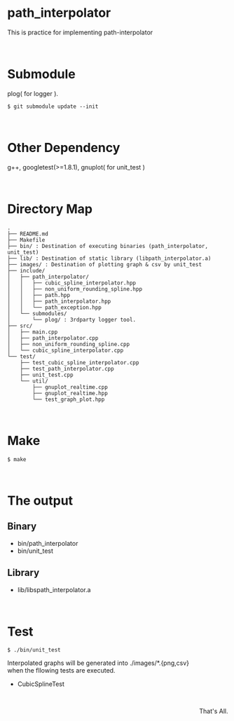 path_interpolator
===

This is practice for implementing path-interpolator

&nbsp;

# Submodule

plog( for logger ).

```
$ git submodule update --init
```

&nbsp;

# Other Dependency

g++, googletest(>=1.8.1), gnuplot( for unit_test )

&nbsp;

# Directory Map

```
.
├── README.md
├── Makefile
├── bin/ : Destination of executing binaries (path_interpolator, unit_test)
├── lib/ : Destination of static library (libpath_interpolator.a)
├── images/ : Destination of plotting graph & csv by unit_test
├── include/
│   ├── path_interpolator/
│   │   ├── cubic_spline_interpolator.hpp
│   │   ├── non_uniform_rounding_spline.hpp
│   │   ├── path.hpp
│   │   ├── path_interpolator.hpp
│   │   └── path_exception.hpp
│   └── submodules/
│       └── plog/ : 3rdparty logger tool.
├── src/
│   ├── main.cpp
│   ├── path_interpolator.cpp
│   ├── non_uniform_rounding_spline.cpp
│   └── cubic_spline_interpolator.cpp
└── test/
    ├── test_cubic_spline_interpolator.cpp
    ├── test_path_interpolator.cpp
    ├── unit_test.cpp
    └── util/
        ├── gnuplot_realtime.cpp
        ├── gnuplot_realtime.hpp
        └── test_graph_plot.hpp

```

&nbsp;

# Make

```
$ make
```

&nbsp;

# The output

## Binary

- bin/path\_interpolator
- bin/unit\_test

## Library

- lib/libspath\_interpolator.a

&nbsp;

# Test

```
$ ./bin/unit_test
```

Interpolated graphs will be generated into ./images/*.{png,csv}  
when the fllowing tests are executed.

- CubicSplineTest


&nbsp;

<div align="right"> That's All. </div>
